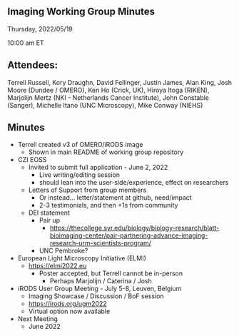 ## Imaging Working Group Minutes

Thursday, 2022/05/19

10:00 am ET

## Attendees:

Terrell Russell, Kory Draughn, David Fellinger, Justin James, Alan King, Josh Moore (Dundee / OMERO), Ken Ho (Crick, UK), Hiroya Itoga (RIKEN), Marjolijn Mertz (NKI - Netherlands Cancer Institute), John Constable (Sanger), Michelle Itano (UNC Microscopy), Mike Conway (NIEHS)

## Minutes

 - Terrell created v3 of OMERO/iRODS image
   - Shown in main README of working group repository
 - CZI EOSS
   - Invited to submit full application - June 2, 2022
     - Live writing/editing session
     - should lean into the user-side/experience, effect on researchers
   - Letters of Support from group members
     - Or instead... letter/statement at github, need/impact
     - 2-3 testimonials, and then +1s from community
   - DEI statement
     - Pair up
       - https://thecollege.syr.edu/biology/biology-research/blatt-bioimaging-center/pair-partnering-advance-imaging-research-urm-scientists-program/
     - UNC Pembroke?
 - European Light Microscopy Initiative (ELMI)
   - https://elmi2022.eu
     - Poster accepted, but Terrell cannot be in-person
       - Perhaps Marjolijn / Caterina / Josh
 - iRODS User Group Meeting - July 5-8, Leuven, Belgium
   - Imaging Showcase / Discussion / BoF session
   - https://irods.org/ugm2022
   - Virtual option now available
 - Next Meeting
   - June 2022


